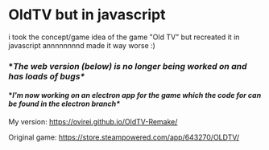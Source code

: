 # OldTV but in javascript
i took the concept/game idea of the game "Old TV" but recreated it in javascript annnnnnnnd made it way worse :) 

### \**The web version (below) is no longer being worked on and has loads of bugs\**
#### \**I'm now working on an electron app for the game which the code for can be found in the electron branch\**
My version: https://ovirei.github.io/OldTV-Remake/

Original game: https://store.steampowered.com/app/643270/OLDTV/
